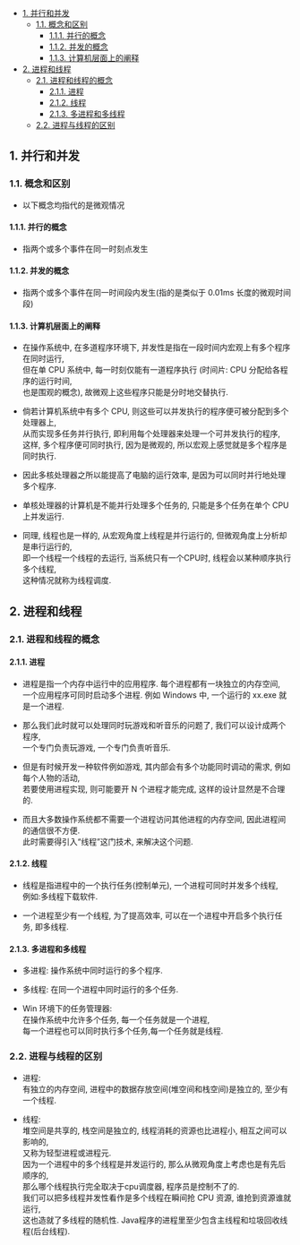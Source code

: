<!-- TOC -->

- [1. 并行和并发](#1-并行和并发)
  - [1.1. 概念和区别](#11-概念和区别)
    - [1.1.1. 并行的概念](#111-并行的概念)
    - [1.1.2. 并发的概念](#112-并发的概念)
    - [1.1.3. 计算机层面上的阐释](#113-计算机层面上的阐释)
- [2. 进程和线程](#2-进程和线程)
  - [2.1. 进程和线程的概念](#21-进程和线程的概念)
    - [2.1.1. 进程](#211-进程)
    - [2.1.2. 线程](#212-线程)
    - [2.1.3. 多进程和多线程](#213-多进程和多线程)
  - [2.2. 进程与线程的区别](#22-进程与线程的区别)

<!-- /TOC -->

## 1. 并行和并发

### 1.1. 概念和区别
- 以下概念均指代的是微观情况

#### 1.1.1. 并行的概念
- 指两个或多个事件在同一时刻点发生

#### 1.1.2. 并发的概念
- 指两个或多个事件在同一时间段内发生(指的是类似于 0.01ms 长度的微观时间段)

#### 1.1.3. 计算机层面上的阐释
- 在操作系统中, 在多道程序环境下, 并发性是指在一段时间内宏观上有多个程序在同时运行,  
但在单 CPU 系统中, 每一时刻仅能有一道程序执行 (时间片: CPU 分配给各程序的运行时间,  
也是围观的概念), 故微观上这些程序只能是分时地交替执行.  

- 倘若计算机系统中有多个 CPU, 则这些可以并发执行的程序便可被分配到多个处理器上,  
从而实现多任务并行执行, 即利用每个处理器来处理一个可并发执行的程序,  
这样, 多个程序便可同时执行, 因为是微观的, 所以宏观上感觉就是多个程序是同时执行.  

- 因此多核处理器之所以能提高了电脑的运行效率, 是因为可以同时并行地处理多个程序.  

- 单核处理器的计算机是不能并行处理多个任务的, 只能是多个任务在单个 CPU 上并发运行.   

- 同理, 线程也是一样的, 从宏观角度上线程是并行运行的, 但微观角度上分析却是串行运行的,  
即一个线程一个线程的去运行, 当系统只有一个CPU时, 线程会以某种顺序执行多个线程,  
这种情况就称为线程调度. 

## 2. 进程和线程

### 2.1. 进程和线程的概念  

#### 2.1.1. 进程
- 进程是指一个内存中运行中的应用程序. 每个进程都有一块独立的内存空间,  
  一个应用程序可同时启动多个进程. 例如 Windows 中, 一个运行的 xx.exe 就是一个进程.  

- 那么我们此时就可以处理同时玩游戏和听音乐的问题了, 我们可以设计成两个程序,  
一个专门负责玩游戏, 一个专门负责听音乐.   

- 但是有时候开发一种软件例如游戏, 其内部会有多个功能同时调动的需求, 例如每个人物的活动,  
若要使用进程实现, 则可能要开 N 个进程才能完成, 这样的设计显然是不合理的.  

- 而且大多数操作系统都不需要一个进程访问其他进程的内存空间, 因此进程间的通信很不方便.  
此时需要得引入“线程”这门技术, 来解决这个问题.  

#### 2.1.2. 线程
- 线程是指进程中的一个执行任务(控制单元), 一个进程可同时并发多个线程,  
  例如:多线程下载软件.  

- 一个进程至少有一个线程, 为了提高效率, 可以在一个进程中开启多个执行任务, 即多线程.  

#### 2.1.3. 多进程和多线程
- 多进程: 操作系统中同时运行的多个程序.  
- 多线程: 在同一个进程中同时运行的多个任务.  

- Win 环境下的任务管理器:  
  在操作系统中允许多个任务, 每一个任务就是一个进程,  
  每一个进程也可以同时执行多个任务,每一个任务就是线程. 

### 2.2. 进程与线程的区别
- 进程:  
  有独立的内存空间, 进程中的数据存放空间(堆空间和栈空间)是独立的, 至少有一个线程.  

- 线程:  
  堆空间是共享的, 栈空间是独立的, 线程消耗的资源也比进程小, 相互之间可以影响的,  
  又称为轻型进程或进程元.  
  因为一个进程中的多个线程是并发运行的, 那么从微观角度上考虑也是有先后顺序的,   
  那么哪个线程执行完全取决于cpu调度器, 程序员是控制不了的.  
  我们可以把多线程并发性看作是多个线程在瞬间抢 CPU 资源, 谁抢到资源谁就运行,  
  这也造就了多线程的随机性. Java程序的进程里至少包含主线程和垃圾回收线程(后台线程). 
